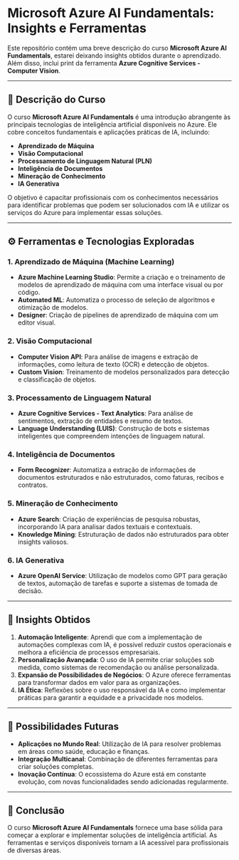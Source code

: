 # Microsoft Azure AI Fundamentals: Insights e Ferramentas

Este repositório contém uma breve descrição do curso **Microsoft Azure AI Fundamentals**, estarei deixando insights obtidos durante o aprendizado. Além disso, inclui print da ferramenta **Azure Cognitive Services - Computer Vision**.

---

## 📘 Descrição do Curso

O curso **Microsoft Azure AI Fundamentals** é uma introdução abrangente às principais tecnologias de inteligência artificial disponíveis no Azure. Ele cobre conceitos fundamentais e aplicações práticas de IA, incluindo:

- **Aprendizado de Máquina**  
- **Visão Computacional**  
- **Processamento de Linguagem Natural (PLN)**  
- **Inteligência de Documentos**  
- **Mineração de Conhecimento**  
- **IA Generativa**  

O objetivo é capacitar profissionais com os conhecimentos necessários para identificar problemas que podem ser solucionados com IA e utilizar os serviços do Azure para implementar essas soluções.

---

## ⚙️ Ferramentas e Tecnologias Exploradas

### 1. **Aprendizado de Máquina (Machine Learning)**  
- **Azure Machine Learning Studio**: Permite a criação e o treinamento de modelos de aprendizado de máquina com uma interface visual ou por código.
- **Automated ML**: Automatiza o processo de seleção de algoritmos e otimização de modelos.
- **Designer**: Criação de pipelines de aprendizado de máquina com um editor visual.

### 2. **Visão Computacional**  
- **Computer Vision API**: Para análise de imagens e extração de informações, como leitura de texto (OCR) e detecção de objetos.  
- **Custom Vision**: Treinamento de modelos personalizados para detecção e classificação de objetos.

### 3. **Processamento de Linguagem Natural**  
- **Azure Cognitive Services - Text Analytics**: Para análise de sentimentos, extração de entidades e resumo de textos.  
- **Language Understanding (LUIS)**: Construção de bots e sistemas inteligentes que compreendem intenções de linguagem natural.

### 4. **Inteligência de Documentos**  
- **Form Recognizer**: Automatiza a extração de informações de documentos estruturados e não estruturados, como faturas, recibos e contratos.

### 5. **Mineração de Conhecimento**  
- **Azure Search**: Criação de experiências de pesquisa robustas, incorporando IA para analisar dados textuais e contextuais.  
- **Knowledge Mining**: Estruturação de dados não estruturados para obter insights valiosos.

### 6. **IA Generativa**  
- **Azure OpenAI Service**: Utilização de modelos como GPT para geração de textos, automação de tarefas e suporte a sistemas de tomada de decisão.

---

## 🌟 Insights Obtidos

1. **Automação Inteligente**: Aprendi que com a implementação de automações complexas com IA, é possivel reduzir custos operacionais e melhora a eficiência de processos empresariais.  
2. **Personalização Avançada**: O uso de IA permite criar soluções sob medida, como sistemas de recomendação ou análise personalizada.  
3. **Expansão de Possibilidades de Negócios**: O Azure oferece ferramentas para transformar dados em valor para as organizações.  
4. **IA Ética**: Reflexões sobre o uso responsável da IA e como implementar práticas para garantir a equidade e a privacidade nos modelos.  

---

## 🚀 Possibilidades Futuras

- **Aplicações no Mundo Real**: Utilização de IA para resolver problemas em áreas como saúde, educação e finanças.  
- **Integração Multicanal**: Combinação de diferentes ferramentas para criar soluções completas.  
- **Inovação Contínua**: O ecossistema do Azure está em constante evolução, com novas funcionalidades sendo adicionadas regularmente.

---

## 📝 Conclusão

O curso **Microsoft Azure AI Fundamentals** fornece uma base sólida para começar a explorar e implementar soluções de inteligência artificial. As ferramentas e serviços disponíveis tornam a IA acessível para profissionais de diversas áreas.
